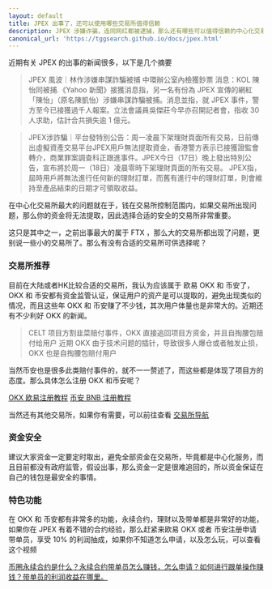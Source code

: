 ```yaml
---
layout: default
title: JPEX 出事了，还可以使用哪些交易所值得信赖
description: JPEX 涉嫌诈骗，连同网红都被逮捕，那么还有哪些可以值得信赖的中心化交易所呢？还会不会出现类似 JPEX 的事件呢？
canonical_url: 'https://tggsearch.github.io/docs/jpex.html'
---
```

近期有关 JPEX 的出事的新闻很多，以下是几个摘要

> JPEX 風波｜林作涉嫌串謀詐騙被捕 中環辦公室內檢獲鈔票 消息：KOL 陳怡同被捕.《Yahoo 新聞》接獲消息指，另一名有份為 JPEX 宣傳的網紅「陳怡」（原名陳凱怡）涉嫌串謀詐騙被捕。消息並指，就 JPEX 事件，警方至今已接獲過千人報案。立法會議員吳傑莊今早亦召開記者會，指收 30 人求助，估計合共損失逾 1 億元。

> JPEX涉詐騙｜平台發特別公告：周一凌晨下架理財頁面所有交易，日前傳出虛擬資產交易平台JPEX用戶無法提取資金，香港警方表示已接獲證監會轉介，商業罪案調查科正跟進事件。JPEX今日（17日）晚上發出特別公告，宣布將於周一（18日）凌晨零時下架理財頁面的所有交易。 JPEX指，屆時用戶將無法進行任何新的理財訂單，而舊有進行中的理財訂單，則會維持至產品結束的日期才可領取收益。

在中心化交易所最大的问题就在于，钱在交易所控制范围内，如果交易所出现问题，那么你的资金将无法提取，因此选择合适的安全的交易所非常重要。

这只是其中之一，之前出事最大的属于 FTX ，那么大的交易所都出现了问题，更别说一些小的交易所了。那么有没有合适的交易所可供选择呢？

### 交易所推荐
目前在大陆或者HK比较合适的交易所，我认为应该属于 欧易 OKX 和 币安了，OKX 和 币安都有资金监管认证，保证用户的资产是可以提取的，避免出现类似的情况，而且这些年 OKX 和 币安赚了不少钱，其次用户体量也是非常大的。近期还有不少利好 OKX 的新闻。

>CELT 项目方割韭菜赔付事件，OKX 直接追回项目方资金，并且自掏腰包赔付给用户
近期 OKX 由于技术问题的插针，导致很多人爆仓或者触发止损，OKX 也是自掏腰包赔付用户

当然币安也是很多此类赔付事件的，就不一一赘述了，而这些都是体现了项目方的态度。那么具体怎么注册 OKX 和币安呢？

[OKX 欧易注册教程](./okx-install.html)
[币安 BNB 注册教程](./bnb-buy-coins.html)

当然还有其他交易所，如果你有需要，可以前往查看 [交易所导航](./coins-index.html)

### 资金安全
建议大家资金一定要定时取出，避免全部资金在交易所，毕竟都是中心化服务，而且目前都没有政府监管，假设出事，那么资金一定是很难追回的，所以资金保证在自己的钱包是最安全的事情。

### 特色功能
在 OKX 和 币安都有非常多的功能，永续合约，理财以及带单都是非常好的功能，如果你在 JPEX 有着不错的合约经验，那么赶紧来欧易 OKX 或者 币安注册申请带单员，享受 10% 的利润抽成，如果你不知道怎么申请，以及怎么玩，可以查看这个视频 

[币圈永续合约是什么？永续合约带单员怎么赚钱，怎么申请？如何进行跟单操作赚钱？带单员的利润收益在哪里。](./302.html?target=https://www.youtube.com/watch?v=r8LmgbeB_rI)
